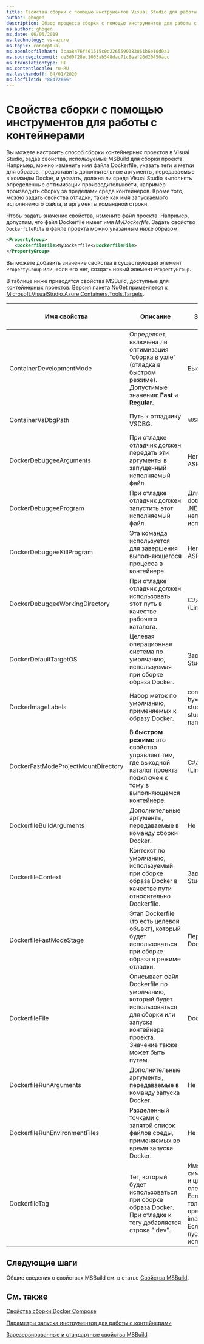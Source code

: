 ```yaml
---
title: Свойства сборки с помощью инструментов Visual Studio для работы с контейнерами
author: ghogen
description: Обзор процесса сборки с помощью инструментов для работы с контейнерами
ms.author: ghogen
ms.date: 06/06/2019
ms.technology: vs-azure
ms.topic: conceptual
ms.openlocfilehash: 3caa8a76f461515c0d2265590383861b6e10d0a1
ms.sourcegitcommit: ce3d0728ec1063ab548dac71c8eaf26d20450acc
ms.translationtype: HT
ms.contentlocale: ru-RU
ms.lasthandoff: 04/01/2020
ms.locfileid: "80472666"
---
```

# <a name="container-tools-build-properties"></a>Свойства сборки с помощью инструментов для работы с контейнерами

Вы можете настроить способ сборки контейнерных проектов в Visual Studio, задав свойства, используемые MSBuild для сборки проекта. Например, можно изменить имя файла Dockerfile, указать теги и метки для образов, предоставить дополнительные аргументы, передаваемые в команды Docker, и указать, должна ли среда Visual Studio выполнять определенные оптимизации производительности, например производить сборку за пределами среда контейнеров. Кроме того, можно задать свойства отладки, такие как имя запускаемого исполняемого файла, и аргументы командной строки.

Чтобы задать значение свойства, измените файл проекта. Например, допустим, что файл Dockerfile имеет имя *MyDockerfile*. Задать свойство `DockerfileFile` в файле проекта можно указанным ниже образом.

```xml
<PropertyGroup>
   <DockerfileFile>MyDockerfile</DockerfileFile>
</PropertyGroup>
```

Вы можете добавить значение свойства в существующий элемент `PropertyGroup` или, если его нет, создать новый элемент `PropertyGroup`.

В таблице ниже приводятся свойства MSBuild, доступные для контейнерных проектов. Версия пакета NuGet применяется к [Microsoft.VisualStudio.Azure.Containers.Tools.Targets](https://www.nuget.org/packages/Microsoft.VisualStudio.Azure.Containers.Tools.Targets/).

| Имя свойства | Описание | Значение по умолчанию  | Версия пакета NuGet|
|---------------|-------------|----------------|----------------------|
| ContainerDevelopmentMode | Определяет, включена ли оптимизация "сборка в узле" (отладка в быстром режиме).  Допустимые значения: **Fast** и **Regular**. | Быстрый |1.0.1872750 или более поздняя|
| ContainerVsDbgPath | Путь к отладчику VSDBG. | `%USERPROFILE%\vsdbg\vs2017u5` |1.0.1985401 или более поздняя|
| DockerDebuggeeArguments | При отладке отладчик должен передать эти аргументы в запущенный исполняемый файл. | Неприменимо к проектам ASP.NET .NET Framework |1.7.8 или более поздняя|
| DockerDebuggeeProgram | При отладке отладчик должен запустить этот исполняемый файл. | Для проектов .NET Core : dotnet; для проектов ASP.NET .NET Framework: неприменимо (всегда используется IIS) |1.7.8 или более поздняя|
| DockerDebuggeeKillProgram | Эта команда используется для завершения выполняющегося процесса в контейнере. | Неприменимо к проектам ASP.NET .NET Framework |1.7.8 или более поздняя|
| DockerDebuggeeWorkingDirectory | При отладке отладчик должен использовать этот путь в качестве рабочего каталога. | C:\app (Windows) или /app (Linux) |1.7.8 или более поздняя|
| DockerDefaultTargetOS | Целевая операционная система по умолчанию, используемая при сборке образа Docker. | Задается средой Visual Studio. |1.0.1985401 или более поздняя|
| DockerImageLabels | Набор меток по умолчанию, применяемых к образу Docker. | com.microsoft.created-by=visual-studio;com.microsoft.visual-studio.project-name=$(MSBuildProjectName) |1.5.4 или более поздняя|
| DockerFastModeProjectMountDirectory|В **быстром режиме** это свойство управляет тем, где выходной каталог проекта подключен к тому в выполняющемся контейнере.|C:\app (Windows) или /app (Linux)|1.9.2 более поздней версии|
| DockerfileBuildArguments | Дополнительные аргументы, передаваемые в команду сборки Docker. | Не применяется |1.0.1872750 или более поздняя|
| DockerfileContext | Контекст по умолчанию, используемый при сборке образа Docker в качестве пути относительно Dockerfile. | Задается средой Visual Studio. |1.0.1872750 или более поздняя|
| DockerfileFastModeStage | Этап Dockerfile (то есть целевой объект), который будет использоваться при сборке образа в режиме отладки. | Первый этап в файле Dockerfile (base) |
| DockerfileFile | Описывает файл Dockerfile по умолчанию, который будет использоваться для сборки или запуска контейнера проекта. Значение также может быть путем. | Dockerfile |1.0.1872750 или более поздняя|
| DockerfileRunArguments | Дополнительные аргументы, передаваемые в команду запуска Docker. | Не применяется |1.0.1872750 или более поздняя|
| DockerfileRunEnvironmentFiles | Разделенный точками с запятой список файлов среды, применяемых во время запуска Docker. | Не применяется |1.0.1872750 или более поздняя|
| DockerfileTag | Тег, который будет использоваться при сборке образа Docker. При отладке к тегу добавляется строка ":dev". | Имя сборки после удаления символов, отличных от букв и цифр, строится по следующим правилам. <br/> Если итоговый тег состоит только из цифр, добавляется префикс "image" (например, image2314). <br/> Если итоговый тег является пустой строкой, используется тег "image". |1.0.1872750 или более поздняя|

## <a name="next-steps"></a>Следующие шаги

Общие сведения о свойствах MSBuild см. в статье [Свойства MSBuild](../msbuild/msbuild-properties.md).

## <a name="see-also"></a>См. также

[Свойства сборки Docker Compose](docker-compose-properties.md)

[Параметры запуска инструментов для работы с контейнерами](container-launch-settings.md)

[Зарезервированные и стандартные свойства MSBuild](../msbuild/msbuild-reserved-and-well-known-properties.md)
